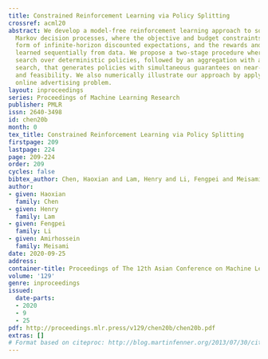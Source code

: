```yaml
---
title: Constrained Reinforcement Learning via Policy Splitting
crossref: acml20
abstract: We develop a model-free reinforcement learning approach to solve constrained
  Markov decision processes, where the objective and budget constraints are in the
  form of infinite-horizon discounted expectations, and the rewards and costs are
  learned sequentially from data. We propose a two-stage procedure where we first
  search over deterministic policies, followed by an aggregation with a mixture parameter
  search, that generates policies with simultaneous guarantees on near-optimality
  and feasibility. We also numerically illustrate our approach by applying it to an
  online advertising problem.
layout: inproceedings
series: Proceedings of Machine Learning Research
publisher: PMLR
issn: 2640-3498
id: chen20b
month: 0
tex_title: Constrained Reinforcement Learning via Policy Splitting
firstpage: 209
lastpage: 224
page: 209-224
order: 209
cycles: false
bibtex_author: Chen, Haoxian and Lam, Henry and Li, Fengpei and Meisami, Amirhossein
author:
- given: Haoxian
  family: Chen
- given: Henry
  family: Lam
- given: Fengpei
  family: Li
- given: Amirhossein
  family: Meisami
date: 2020-09-25
address: 
container-title: Proceedings of The 12th Asian Conference on Machine Learning
volume: '129'
genre: inproceedings
issued:
  date-parts:
  - 2020
  - 9
  - 25
pdf: http://proceedings.mlr.press/v129/chen20b/chen20b.pdf
extras: []
# Format based on citeproc: http://blog.martinfenner.org/2013/07/30/citeproc-yaml-for-bibliographies/
---
```

